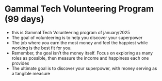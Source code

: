 # Gammal Tech Volunteering Program (99 days)

- this is Gammal Tech Volunteering program of january/2025
- The goal of volunteering is to help you discover your superpower
- The job where you earn the most money and feel the happiest while
working is the best fit for you.
- Remember, the goal isn’t the money itself. Focus on exploring as many roles as possible, then measure the income and happiness each one provides
- The ultimate goal is to discover your superpower, with money serving as a tangible measure
